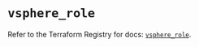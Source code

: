 # `vsphere_role`

Refer to the Terraform Registry for docs: [`vsphere_role`](https://registry.terraform.io/providers/hashicorp/vsphere/2.9.3/docs/resources/role).
